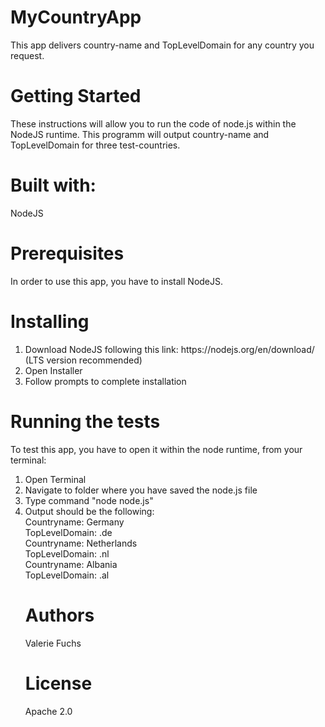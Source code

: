 <h1>MyCountryApp</h1>
<p>This app delivers country-name and TopLevelDomain for any country you request.<p>

<h1>Getting Started</h1>
<p>These instructions will allow you to run the code of node.js within the NodeJS runtime. This programm will output country-name and TopLevelDomain for three test-countries.</p>

<h1>Built with:</h1>
<p>NodeJS</p>

<h1>Prerequisites</h1>
<p>In order to use this app, you have to install NodeJS.</p>

<h1>Installing</h1>
<ol>
<li>Download NodeJS following this link: https://nodejs.org/en/download/ (LTS version recommended)</li>
<li>Open Installer</li>
<li>Follow prompts to complete installation</li>
</ol>

<h1>Running the tests</h1>
<p>To test this app, you have to open it within the node runtime, from your terminal:
<ol>
<li>Open Terminal</li>
<li>Navigate to folder where you have saved the node.js file</li>
<li>Type command "node node.js"</li>
<li>Output should be the following:</li>
	Countryname: Germany<br>
	TopLevelDomain: .de<br>
	Countryname: Netherlands<br>
	TopLevelDomain: .nl<br>
	Countryname: Albania<br>
	TopLevelDomain: .al<br>
</p>

<h1>Authors</h1>
<p>Valerie Fuchs</p>

<h1>License</h1>
<p>Apache 2.0</p>